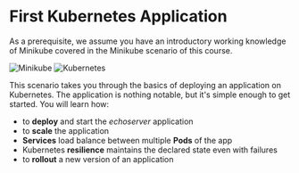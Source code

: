 # First Kubernetes Application #

As a prerequisite, we assume you have an introductory working knowledge of Minikube covered in the Minikube scenario of this course.

![Minikube](/javajon/courses/kubernetes-fundamentals/minikube/assets/minikube.png "Minikube")
![Kubernetes](/javajon/courses/kubernetes-fundamentals/minikube/assets/kubernetes.png "Kubernetes")

This scenario takes you through the basics of deploying an application on Kubernetes. The application is nothing notable, but it's simple enough to get started. You will learn how:

- to **deploy** and start the _echoserver_ application
- to **scale** the application
- **Services** load balance between multiple **Pods** of the app
- Kubernetes **resilience** maintains the declared state even with failures
- to **rollout** a new version of an application
